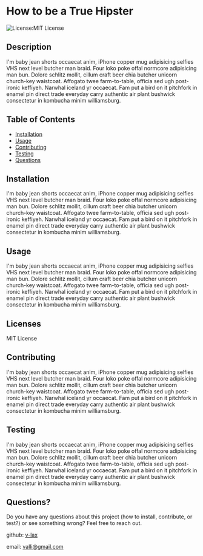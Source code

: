 
# How to be a True Hipster

![License:MIT License](https://img.shields.io/badge/License-MITLicense-blue)

## Description

I'm baby jean shorts occaecat anim, iPhone copper mug adipisicing selfies VHS next level butcher man braid. Four loko poke offal normcore adipisicing man bun. Dolore schlitz mollit, cillum craft beer chia butcher unicorn church-key waistcoat. Affogato twee farm-to-table, officia sed ugh post-ironic keffiyeh. Narwhal iceland yr occaecat. Fam put a bird on it pitchfork in enamel pin direct trade everyday carry authentic air plant bushwick consectetur in kombucha minim williamsburg.

## Table of Contents
* [Installation](##Installation)
* [Usage](##Usage)
* [Contributing](##Contributing)
* [Testing](##Testing)
* [Questions](##Questions?)
## Installation

I'm baby jean shorts occaecat anim, iPhone copper mug adipisicing selfies VHS next level butcher man braid. Four loko poke offal normcore adipisicing man bun. Dolore schlitz mollit, cillum craft beer chia butcher unicorn church-key waistcoat. Affogato twee farm-to-table, officia sed ugh post-ironic keffiyeh. Narwhal iceland yr occaecat. Fam put a bird on it pitchfork in enamel pin direct trade everyday carry authentic air plant bushwick consectetur in kombucha minim williamsburg.
## Usage

I'm baby jean shorts occaecat anim, iPhone copper mug adipisicing selfies VHS next level butcher man braid. Four loko poke offal normcore adipisicing man bun. Dolore schlitz mollit, cillum craft beer chia butcher unicorn church-key waistcoat. Affogato twee farm-to-table, officia sed ugh post-ironic keffiyeh. Narwhal iceland yr occaecat. Fam put a bird on it pitchfork in enamel pin direct trade everyday carry authentic air plant bushwick consectetur in kombucha minim williamsburg.
## Licenses

MIT License
## Contributing

I'm baby jean shorts occaecat anim, iPhone copper mug adipisicing selfies VHS next level butcher man braid. Four loko poke offal normcore adipisicing man bun. Dolore schlitz mollit, cillum craft beer chia butcher unicorn church-key waistcoat. Affogato twee farm-to-table, officia sed ugh post-ironic keffiyeh. Narwhal iceland yr occaecat. Fam put a bird on it pitchfork in enamel pin direct trade everyday carry authentic air plant bushwick consectetur in kombucha minim williamsburg.
## Testing

I'm baby jean shorts occaecat anim, iPhone copper mug adipisicing selfies VHS next level butcher man braid. Four loko poke offal normcore adipisicing man bun. Dolore schlitz mollit, cillum craft beer chia butcher unicorn church-key waistcoat. Affogato twee farm-to-table, officia sed ugh post-ironic keffiyeh. Narwhal iceland yr occaecat. Fam put a bird on it pitchfork in enamel pin direct trade everyday carry authentic air plant bushwick consectetur in kombucha minim williamsburg.
## Questions?

Do you have any questions about this project (how to install, contribute, or test?) or see something wrong? 
Feel free to reach out.
 
github: [v-lax](https://github.com/v-lax) 

email: valli@gmail.com